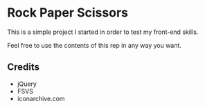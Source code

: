 # Rock Paper Scissors #

This is a simple project I started in order to test my front-end skills.

Feel free to use the contents of this rep in any way you want.


## Credits ##

- jQuery
- FSVS
- iconarchive.com